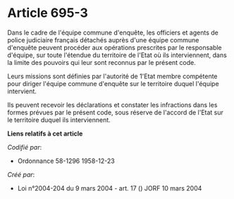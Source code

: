 # Article 695-3

Dans le cadre de l'équipe commune d'enquête, les officiers et agents de police judiciaire français détachés auprès d'une
équipe commune d'enquête peuvent procéder aux opérations prescrites par le responsable d'équipe, sur toute l'étendue du
territoire de l'Etat où ils interviennent, dans la limite des pouvoirs qui leur sont reconnus par le présent code.

Leurs missions sont définies par l'autorité de 1'Etat membre compétente pour diriger l'équipe commune d'enquête sur le
territoire duquel l'équipe intervient.

Ils peuvent recevoir les déclarations et constater les infractions dans les formes prévues par le présent code, sous réserve
de l'accord de l'Etat sur le territoire duquel ils interviennent.

**Liens relatifs à cet article**

_Codifié par_:

  - Ordonnance 58-1296 1958-12-23

_Créé par_:

  - Loi n°2004-204 du 9 mars 2004 - art. 17 () JORF 10 mars 2004
